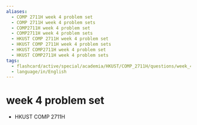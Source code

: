 ```yaml
---
aliases:
  - COMP 2711H week 4 problem set
  - COMP 2711H week 4 problem sets
  - COMP2711H week 4 problem set
  - COMP2711H week 4 problem sets
  - HKUST COMP 2711H week 4 problem set
  - HKUST COMP 2711H week 4 problem sets
  - HKUST COMP2711H week 4 problem set
  - HKUST COMP2711H week 4 problem sets
tags:
  - flashcard/active/special/academia/HKUST/COMP_2711H/questions/week_4_problem_set
  - language/in/English
---
```


# week 4 problem set

- HKUST COMP 2711H
